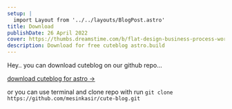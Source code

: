 ```yaml
---
setup: |
  import Layout from '../../layouts/BlogPost.astro'
title: Download
publishDate: 26 April 2022
cover: https://thumbs.dreamstime.com/b/flat-design-business-process-workflow-management-communicating-ready-to-animation-characters-compouse-your-scenes-office-work-128992317.jpg
description: Download for free cuteblog astro.build
---
```


Hey.. you can download cuteblog on our github repo...

[download cuteblog for astro →](https://github.com/mesinkasir/cute-blog)

or you can use terminal and clone repo with run `git clone https://github.com/mesinkasir/cute-blog.git`
